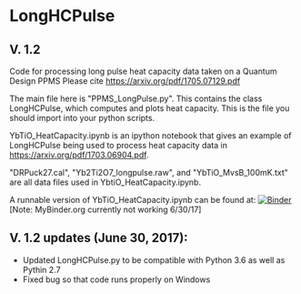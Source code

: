 # LongHCPulse
## V. 1.2

Code for processing long pulse heat capacity data taken on a Quantum Design PPMS
Please cite https://arxiv.org/pdf/1705.07129.pdf

The main file here is "PPMS_LongPulse.py". This contains the class LongHCPulse, which computes and plots heat capacity.
This is the file you should import into your python scripts.

YbTiO_HeatCapacity.ipynb is an ipython notebook that gives an example of LongHCPulse being used to process heat capacity data
in https://arxiv.org/pdf/1703.06904.pdf.

"DRPuck27.cal", "Yb2Ti2O7_longpulse.raw", and "YbTiO_MvsB_100mK.txt" are all data files used in YbtiO_HeatCapacity.ipynb.

A runnable version of YbTiO_HeatCapacity.ipynb can be found at:
[![Binder](http://mybinder.org/badge.svg)](http://mybinder.org:/repo/asche1/longhcpulse)
[Note: MyBinder.org currently not working 6/30/17]

## V. 1.2 updates (June 30, 2017): 
- Updated LongHCPulse.py to be compatible with Python 3.6 as well as Pythin 2.7
- Fixed bug so that code runs properly on Windows
